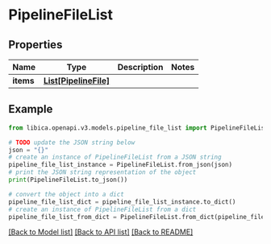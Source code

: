 # PipelineFileList


## Properties

Name | Type | Description | Notes
------------ | ------------- | ------------- | -------------
**items** | [**List[PipelineFile]**](PipelineFile.md) |  | 

## Example

```python
from libica.openapi.v3.models.pipeline_file_list import PipelineFileList

# TODO update the JSON string below
json = "{}"
# create an instance of PipelineFileList from a JSON string
pipeline_file_list_instance = PipelineFileList.from_json(json)
# print the JSON string representation of the object
print(PipelineFileList.to_json())

# convert the object into a dict
pipeline_file_list_dict = pipeline_file_list_instance.to_dict()
# create an instance of PipelineFileList from a dict
pipeline_file_list_from_dict = PipelineFileList.from_dict(pipeline_file_list_dict)
```
[[Back to Model list]](../README.md#documentation-for-models) [[Back to API list]](../README.md#documentation-for-api-endpoints) [[Back to README]](../README.md)


